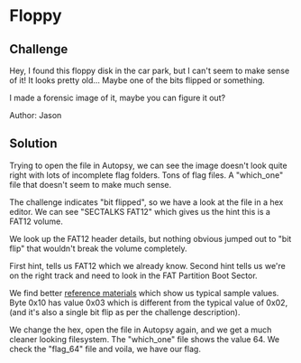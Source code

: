 # Floppy

## Challenge

Hey, I found this floppy disk in the car park, but I can't seem to make sense of it! It looks pretty old... Maybe one of the bits flipped or something.

I made a forensic image of it, maybe you can figure it out?

Author: Jason

## Solution

Trying to open the file in Autopsy, we can see the image doesn't look quite right with lots of incomplete flag folders.  Tons of flag files.  A "which_one" file that doesn't seem to make much sense.

The challenge indicates "bit flipped", so we have a look at the file in a hex editor.  We can see "SECTALKS FAT12" which gives us the hint this is a FAT12 volume.

We look up the FAT12 header details, but nothing obvious jumped out to "bit flip" that wouldn't break the volume completely.

First hint, tells us FAT12 which we already know.  Second hint tells us we're on the right track and need to look in the FAT Partition Boot Sector.

We find better [reference materials](http://www.ntfs.com/fat-partition-sector.htm) which show us typical sample values.  Byte 0x10 has value 0x03 which is different from the typical value of 0x02, (and it's also a single bit flip as per the challenge description).

We change the hex, open the file in Autopsy again, and we get a much cleaner looking filesystem.  The "which_one" file shows the value 64.  We check the "flag_64" file and voila, we have our flag.